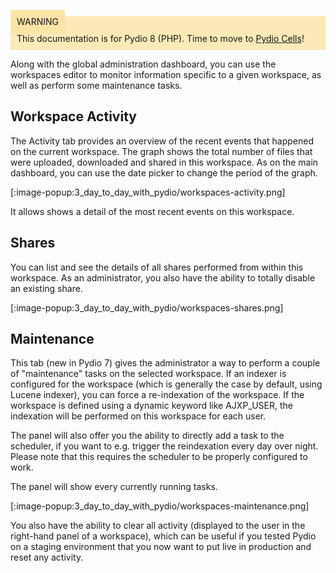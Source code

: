 <div style="background-color: #fbe9b7;font-size: 14px;">
<span style="background-color: #fae4a6;padding: 10px;">WARNING</span>
<span style="padding: 10px;display: inline-block;">This documentation is for Pydio 8 (PHP). Time to move to <a href="https://pydio.com/en/docs/administration-guides">Pydio Cells</a>!</span>
</div>

Along with the global administration dashboard, you can use the workspaces editor to monitor information specific to a given workspace, as well as perform some maintenance tasks.

## Workspace Activity

The Activity tab provides an overview of the recent events that happened on the current workspace. The graph shows the total number of files that were uploaded, downloaded and shared in this workspace. As on the main dashboard, you can use the date picker to change the period of the graph.

[:image-popup:3_day_to_day_with_pydio/workspaces-activity.png]

It allows shows a detail of the most recent events on this workspace.

## Shares

You can list and see the details of all shares performed from within this workspace. As an administrator, you also have the ability to totally disable an existing share.

[:image-popup:3_day_to_day_with_pydio/workspaces-shares.png]

## Maintenance

This tab (new in Pydio 7) gives the administrator a way to perform a couple of "maintenance" tasks on the selected workspace. If an indexer is configured for the workspace (which is generally the case by default, using Lucene indexer), you can force a re-indexation of the workspace. If the workspace is defined using a dynamic keyword like AJXP_USER, the indexation will be performed on this workspace for each user.

The panel will also offer you the ability to directly add a task to the scheduler, if you want to e.g. trigger the reindexation every day over night. Please note that this requires the scheduler to be properly configured to work.

The panel will show every currently running tasks.

[:image-popup:3_day_to_day_with_pydio/workspaces-maintenance.png]

You also have the ability to clear all activity (displayed to the user in the right-hand panel of a workspace), which can be useful if you tested Pydio on a staging environment that you now want to put live in production and reset any activity. 